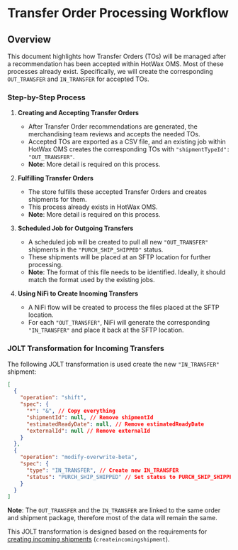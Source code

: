 # Transfer Order Processing Workflow

## Overview
This document highlights how Transfer Orders (TOs) will be managed after a recommendation has been accepted within HotWax OMS. Most of these processes already exist. Specifically, we will create the corresponding `OUT_TRANSFER` and `IN_TRANSFER` for accepted TOs.

### Step-by-Step Process

1. **Creating and Accepting Transfer Orders**
   - After Transfer Order recommendations are generated, the merchandising team reviews and accepts the needed TOs.
   - Accepted TOs are exported as a CSV file, and an existing job within HotWax OMS creates the corresponding TOs with `"shipmentTypeId": "OUT_TRANSFER"`.
   - **Note**: More detail is required on this process.

2. **Fulfilling Transfer Orders**
   - The store fulfills these accepted Transfer Orders and creates shipments for them.
   - This process already exists in HotWax OMS.
   - **Note**: More detail is required on this process.

3. **Scheduled Job for Outgoing Transfers**
   - A scheduled job will be created to pull all new `"OUT_TRANSFER"` shipments in the `"PURCH_SHIP_SHIPPED"` status.
   - These shipments will be placed at an SFTP location for further processing.
   - **Note**: The format of this file needs to be identified. Ideally, it should match the format used by the existing jobs.

4. **Using NiFi to Create Incoming Transfers**
   - A NiFi flow will be created to process the files placed at the SFTP location.
   - For each `"OUT_TRANSFER"`, NiFi will generate the corresponding `"IN_TRANSFER"` and place it back at the SFTP location.

### JOLT Transformation for Incoming Transfers
The following JOLT transformation is used create the new `"IN_TRANSFER"` shipment:

```json
[
  {
    "operation": "shift",
    "spec": {
      "*": "&", // Copy everything
      "shipmentId": null, // Remove shipmentId
      "estimatedReadyDate": null, // Remove estimatedReadyDate
      "externalId": null // Remove externalId
    }
  },
  {
    "operation": "modify-overwrite-beta",
    "spec": {
      "type": "IN_TRANSFER", // Create new IN_TRANSFER
      "status": "PURCH_SHIP_SHIPPED" // Set status to PURCH_SHIP_SHIPPED
    }
  }
]
```

**Note**: The `OUT_TRANSFER` and the `IN_TRANSFER` are linked to the same order and shipment package, therefore most of the data will remain the same.

This JOLT transformation is designed based on the requirements for [creating incoming shipments](https://docs.google.com/document/d/1hOK8CAYw2TpBYudrHVOrFc5EbcPQAns2xB-VaRLDlZU/edit?usp=sharing) (`createincomingshipment`).